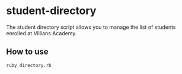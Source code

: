 # student-directory

The student directory script allows you to manage the list of students enrolled at Villians Academy.

## How to use ##

```shell
ruby directory.rb
```
